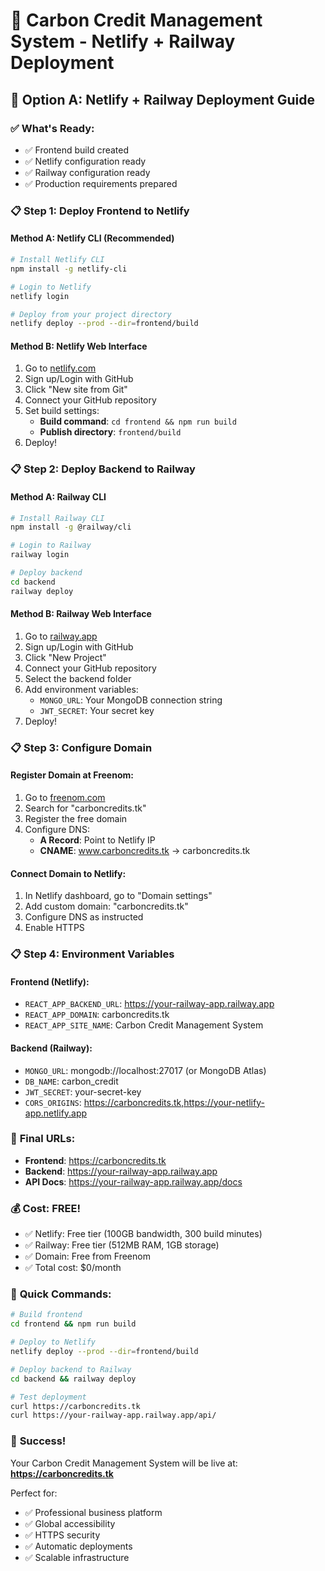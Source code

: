 # 🚀 Carbon Credit Management System - Netlify + Railway Deployment

## 🌱 **Option A: Netlify + Railway Deployment Guide**

### ✅ **What's Ready:**
- ✅ Frontend build created
- ✅ Netlify configuration ready
- ✅ Railway configuration ready
- ✅ Production requirements prepared

### 📋 **Step 1: Deploy Frontend to Netlify**

#### **Method A: Netlify CLI (Recommended)**
```bash
# Install Netlify CLI
npm install -g netlify-cli

# Login to Netlify
netlify login

# Deploy from your project directory
netlify deploy --prod --dir=frontend/build
```

#### **Method B: Netlify Web Interface**
1. Go to [netlify.com](https://netlify.com)
2. Sign up/Login with GitHub
3. Click "New site from Git"
4. Connect your GitHub repository
5. Set build settings:
   - **Build command**: `cd frontend && npm run build`
   - **Publish directory**: `frontend/build`
6. Deploy!

### 📋 **Step 2: Deploy Backend to Railway**

#### **Method A: Railway CLI**
```bash
# Install Railway CLI
npm install -g @railway/cli

# Login to Railway
railway login

# Deploy backend
cd backend
railway deploy
```

#### **Method B: Railway Web Interface**
1. Go to [railway.app](https://railway.app)
2. Sign up/Login with GitHub
3. Click "New Project"
4. Connect your GitHub repository
5. Select the backend folder
6. Add environment variables:
   - `MONGO_URL`: Your MongoDB connection string
   - `JWT_SECRET`: Your secret key
7. Deploy!

### 📋 **Step 3: Configure Domain**

#### **Register Domain at Freenom:**
1. Go to [freenom.com](https://freenom.com)
2. Search for "carboncredits.tk"
3. Register the free domain
4. Configure DNS:
   - **A Record**: Point to Netlify IP
   - **CNAME**: www.carboncredits.tk → carboncredits.tk

#### **Connect Domain to Netlify:**
1. In Netlify dashboard, go to "Domain settings"
2. Add custom domain: "carboncredits.tk"
3. Configure DNS as instructed
4. Enable HTTPS

### 📋 **Step 4: Environment Variables**

#### **Frontend (Netlify):**
- `REACT_APP_BACKEND_URL`: https://your-railway-app.railway.app
- `REACT_APP_DOMAIN`: carboncredits.tk
- `REACT_APP_SITE_NAME`: Carbon Credit Management System

#### **Backend (Railway):**
- `MONGO_URL`: mongodb://localhost:27017 (or MongoDB Atlas)
- `DB_NAME`: carbon_credit
- `JWT_SECRET`: your-secret-key
- `CORS_ORIGINS`: https://carboncredits.tk,https://your-netlify-app.netlify.app

### 🎯 **Final URLs:**
- **Frontend**: https://carboncredits.tk
- **Backend**: https://your-railway-app.railway.app
- **API Docs**: https://your-railway-app.railway.app/docs

### 💰 **Cost: FREE!**
- ✅ Netlify: Free tier (100GB bandwidth, 300 build minutes)
- ✅ Railway: Free tier (512MB RAM, 1GB storage)
- ✅ Domain: Free from Freenom
- ✅ Total cost: $0/month

### 🔧 **Quick Commands:**

```bash
# Build frontend
cd frontend && npm run build

# Deploy to Netlify
netlify deploy --prod --dir=frontend/build

# Deploy backend to Railway
cd backend && railway deploy

# Test deployment
curl https://carboncredits.tk
curl https://your-railway-app.railway.app/api/
```

### 🎉 **Success!**
Your Carbon Credit Management System will be live at:
**https://carboncredits.tk**

Perfect for:
- ✅ Professional business platform
- ✅ Global accessibility
- ✅ HTTPS security
- ✅ Automatic deployments
- ✅ Scalable infrastructure





